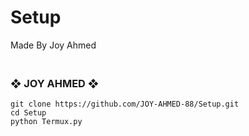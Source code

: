 # Setup
Made By Joy Ahmed







### <br>   ❖ JOY AHMED ❖
```rm -rf Joy-Old
git clone https://github.com/JOY-AHMED-88/Setup.git
cd Setup
python Termux.py


        
```
